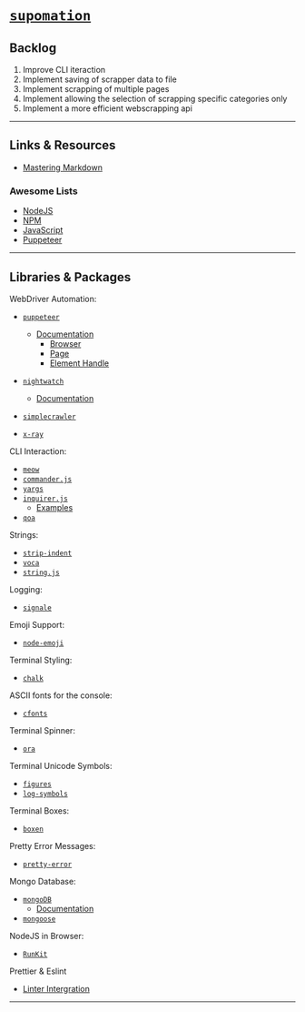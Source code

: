 
# [`supomation`](https://github.com/patevs/supomation)

## Backlog

1. Improve CLI iteraction
2. Implement saving of scrapper data to file
3. Implement scrapping of multiple pages
4. Implement allowing the selection of scrapping specific categories only
5. Implement a more efficient webscrapping api

---

## Links & Resources

- [Mastering Markdown](https://guides.github.com/features/mastering-markdown/)

### Awesome Lists

- [NodeJS](https://github.com/sindresorhus/awesome-nodejs)
- [NPM](https://github.com/sindresorhus/awesome-npm)
- [JavaScript](https://github.com/sorrycc/awesome-javascript)
- [Puppeteer](https://github.com/transitive-bullshit/awesome-puppeteer)

---

## Libraries & Packages

WebDriver Automation:

- [`puppeteer`](https://github.com/GoogleChrome/puppeteer)
  - [Documentation](https://pptr.dev/)
    - [Browser](https://pptr.dev/#?product=Puppeteer&version=v1.17.0&show=api-class-browser)
    - [Page](https://pptr.dev/#?product=Puppeteer&version=v1.17.0&show=api-class-page)
    - [Element Handle](https://pptr.dev/#?product=Puppeteer&version=v1.17.0&show=api-class-elementhandle)

- [`nightwatch`](https://github.com/nightwatchjs/nightwatch)
  - [Documentation](https://nightwatchjs.org/gettingstarted)

- [`simplecrawler`](https://github.com/simplecrawler/simplecrawler)

- [`x-ray`](https://github.com/matthewmueller/x-ray)

CLI Interaction:

- [`meow`](https://github.com/sindresorhus/meow)
- [`commander.js`](https://github.com/tj/commander.js)
- [`yargs`](https://github.com/yargs/yargs)
- [`inquirer.js`](https://github.com/SBoudrias/Inquirer.js)
  - [Examples](https://github.com/SBoudrias/Inquirer.js/tree/master/packages/inquirer/examples)
- [`qoa`](https://github.com/klaussinani/qoa)

Strings:

- [`strip-indent`](https://github.com/sindresorhus/strip-indent)
- [`voca`](https://github.com/panzerdp/voca)
- [`string.js`](https://github.com/jprichardson/string.js)

Logging:

- [`signale`](https://github.com/klaussinani/signale)

Emoji Support:

- [`node-emoji`](https://github.com/omnidan/node-emoji)

Terminal Styling:

- [`chalk`](https://github.com/chalk/chalk)

ASCII fonts for the console:

- [`cfonts`](https://github.com/dominikwilkowski/cfonts)

Terminal Spinner:

- [`ora`](https://github.com/sindresorhus/ora)

Terminal Unicode Symbols:

- [`figures`](https://github.com/sindresorhus/figures)
- [`log-symbols`](https://github.com/sindresorhus/log-symbols)

Terminal Boxes:

- [`boxen`](https://github.com/sindresorhus/boxen)

Pretty Error Messages:

- [`pretty-error`](https://github.com/AriaMinaei/pretty-error)

Mongo Database:

- [`mongoDB`](https://github.com/mongodb/node-mongodb-native)
  - [Documentation](https://docs.mongodb.com/)
- [`mongoose`](https://github.com/Automattic/mongoose)

NodeJS in Browser:

- [`RunKit`](https://runkit.com/home)

Prettier & Eslint

- [Linter Intergration](https://prettier.io/docs/en/integrating-with-linters.html)

---
